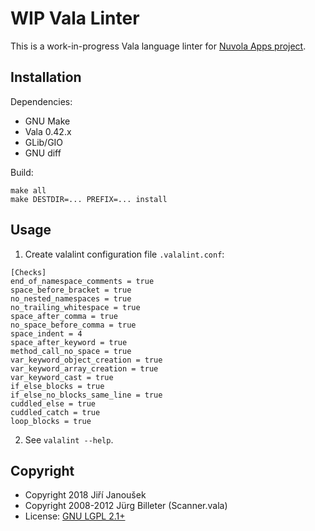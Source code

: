 WIP Vala Linter
===============

This is a work-in-progress Vala language linter for [Nuvola Apps project](https://github.com/tiliado/nuvolaruntime).

Installation
------------

Dependencies:

  - GNU Make
  - Vala 0.42.x
  - GLib/GIO
  - GNU diff

Build:

    make all
    make DESTDIR=... PREFIX=... install


Usage
-----

1. Create valalint configuration file `.valalint.conf`:

```
[Checks]
end_of_namespace_comments = true
space_before_bracket = true
no_nested_namespaces = true
no_trailing_whitespace = true
space_after_comma = true
no_space_before_comma = true
space_indent = 4
space_after_keyword = true
method_call_no_space = true
var_keyword_object_creation = true
var_keyword_array_creation = true
var_keyword_cast = true
if_else_blocks = true
if_else_no_blocks_same_line = true
cuddled_else = true
cuddled_catch = true
loop_blocks = true
```

2. See `valalint --help`.

Copyright
---------

  - Copyright 2018 Jiří Janoušek
  - Copyright 2008-2012 Jürg Billeter (Scanner.vala)
  - License: [GNU LGPL 2.1+](./LICENSE)
